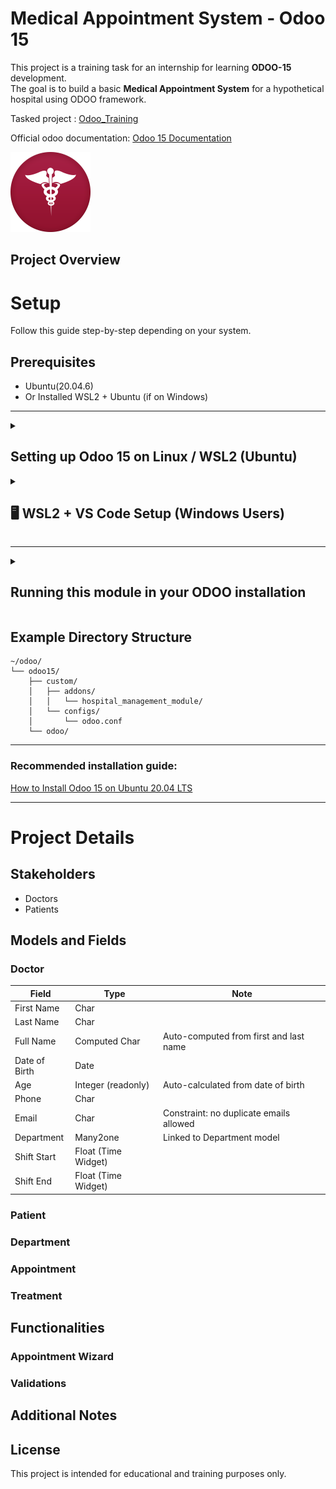 # Medical Appointment System - Odoo 15

This project is a training task for an internship for learning **ODOO-15** development.  
The goal is to build a basic **Medical Appointment System** for a hypothetical hospital using ODOO framework.

Tasked project : [Odoo_Training](Odoo_Training.docx)

Official odoo documentation: [Odoo 15 Documentation](https://www.odoo.com/documentation/15.0/)

![logo](static/description/icon.png)

## Project Overview



# Setup

Follow this guide step-by-step depending on your system.


## Prerequisites
- Ubuntu(20.04.6)
- Or Installed WSL2 + Ubuntu (if on Windows)  

---

<details>
<summary><h2>Setting up Odoo 15 on Linux / WSL2 (Ubuntu)</h2></summary>

### 1. Directory Structure

```bash
mkdir ~/odoo
cd ~/odoo
mkdir odoo15
cd odoo15
mkdir custom
```


### 2. Install Git

```bash
sudo apt update
sudo apt install -y git
```


### 3. Clone Odoo 15 Source Code

```bash
git clone https://github.com/odoo/odoo --depth 1 --branch 15.0 --single-branch
```


### 4. Update and Upgrade Packages

```bash
sudo apt-get update
sudo apt-get upgrade -y
```


### 5. Install Python and Dependencies

```bash
sudo apt-get install -y python3-pip python3-dev python-dev \
libxml2-dev libxslt1-dev zlib1g-dev libsasl2-dev libldap2-dev \
build-essential libssl-dev libffi-dev libmysqlclient-dev \
libjpeg-dev libpq-dev libjpeg8-dev liblcms2-dev libblas-dev \
libatlas-base-dev
```


### 6. Install Node.js and LESS Compiler

```bash
sudo apt-get install -y npm
sudo ln -s /usr/bin/nodejs /usr/bin/node
sudo npm install -g less less-plugin-clean-css
sudo apt-get install -y node-less
```


### 7. Install PostgreSQL

```bash
sudo apt-get install -y postgresql
```


### 8. Create PostgreSQL User

Switch to the `postgres` user:

```bash
sudo su - postgres
```

Create your new database user:

```bash
createuser --createdb --username postgres --no-createrole --no-superuser --pwprompt your_user
```

Set a password (e.g., `odoo` when prompted).

Enter PostgreSQL shell:

```bash
psql
```

Grant Superuser privileges:

```sql
ALTER USER your_user WITH SUPERUSER;
```

Exit PostgreSQL shell:

```bash
\q
exit
```

---

### 9. Install Python Packages for Odoo

```bash
cd ~/odoo/odoo15/odoo
sudo pip3 install -r requirements.txt
```


### 10. Install wkhtmltopdf (for PDF reports)

```bash
sudo wget https://github.com/wkhtmltopdf/wkhtmltopdf/releases/download/0.12.5/wkhtmltox_0.12.5-1.bionic_amd64.deb
sudo dpkg -i wkhtmltox_0.12.5-1.bionic_amd64.deb
sudo apt install -f
```


### 11. Create Odoo Configuration File

```bash
mkdir ~/odoo/odoo15/custom/configs
nano ~/odoo/odoo15/custom/configs/odoo.conf
```

Paste inside `odoo.conf`:

```ini
[options]
addons_path = /home/your_username/odoo/odoo15/odoo/addons,/home/your_username/odoo/odoo15/custom/addons
admin_passwd = admin
db_host = False
db_port = False
db_user = your_user
db_password = your_password
```
(Replace paths and credentials as needed.)


### 12. Starting the Odoo Server

```bash
python3 ~/odoo/odoo15/odoo/odoo-bin -c ~/odoo/odoo15/custom/configs/odoo.conf
```

Odoo portal will open at:  
[http://localhost:8069](http://localhost:8069)

</details>


<details>
<summary><h2>🖥️ WSL2 + VS Code Setup (Windows Users)</h2></summary>

1. **Install WSL2 and Ubuntu** if not already installed.  
Follow Microsoft's guide: [Install WSL](https://learn.microsoft.com/en-us/windows/wsl/install)

2. **Install VS Code** from [VS Code Website](https://code.visualstudio.com/).

3. **Install these Extensions** inside VS Code:
    - Remote - WSL
    - Python
    - GitHub Pull Requests and Issues

4. **Open Ubuntu in WSL2**.

5. **Use "Remote - WSL" or "Remote Explorer" tab to open your WSL2 workspace** in VS Code.

6. Follow the exact same **Linux setup** instructions inside your Ubuntu terminal


</details>

---

<details>
<summary><h2>Running this module in your ODOO installation</h2></summary>

1. Go to your custom addons directory:

```bash
cd ~/odoo/odoo15/custom/addons
```

2. Clone this project:

```bash
git clone https://github.com/metehan-karaca/odoo_medical_module
```


3. Update the Apps list inside Odoo and install the module from Odoo interface.
(localhost:8069/web?*debug=1*...  instert *debug=1* to activate developer mode first.)

</details>


## Example Directory Structure

```
~/odoo/
└── odoo15/
    ├── custom/
    │   ├── addons/
    │   │   └── hospital_management_module/
    │   └── configs/
    │       └── odoo.conf
    └── odoo/
```

---


### Recommended installation guide:  
[How to Install Odoo 15 on Ubuntu 20.04 LTS](https://www.cybrosys.com/blog/how-to-install-odoo-15-on-ubuntu-2004-lts-server)

---

# Project Details

## Stakeholders

- Doctors
- Patients

## Models and Fields

### Doctor

| Field         | Type              | Note                                    |
|---------------|--------------------|-----------------------------------------|
| First Name    | Char               |                                         |
| Last Name     | Char               |                                         |
| Full Name     | Computed Char      | Auto-computed from first and last name  |
| Date of Birth | Date               |                                         |
| Age           | Integer (readonly) | Auto-calculated from date of birth      |
| Phone         | Char               |                                         |
| Email         | Char               | Constraint: no duplicate emails allowed |
| Department    | Many2one           | Linked to Department model              |
| Shift Start   | Float (Time Widget) |                                         |
| Shift End     | Float (Time Widget) |                                         |



### Patient

### Department


### Appointment

### Treatment

## Functionalities

### Appointment Wizard


### Validations

## Additional Notes

## License

This project is intended for educational and training purposes only.

